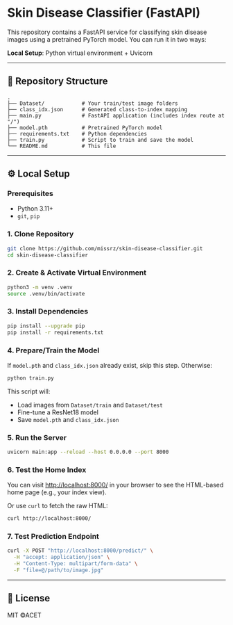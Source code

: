 # Skin Disease Classifier (FastAPI)

This repository contains a FastAPI service for classifying skin disease images using a pretrained PyTorch model. You can run it in two ways:

**Local Setup**: Python virtual environment + Uvicorn

---

## 📂 Repository Structure

```text
.
├── Dataset/            # Your train/test image folders
├── class_idx.json      # Generated class-to-index mapping
├── main.py             # FastAPI application (includes index route at "/")
├── model.pth           # Pretrained PyTorch model
├── requirements.txt    # Python dependencies
├── train.py            # Script to train and save the model
└── README.md           # This file
```

---

## ⚙️ Local Setup

### Prerequisites

* Python 3.11+
* `git`, `pip`

### 1. Clone Repository

```bash
git clone https://github.com/missrz/skin-disease-classifier.git
cd skin-disease-classifier
```

### 2. Create & Activate Virtual Environment

```bash
python3 -m venv .venv
source .venv/bin/activate
```

### 3. Install Dependencies

```bash
pip install --upgrade pip
pip install -r requirements.txt
```

### 4. Prepare/Train the Model

If `model.pth` and `class_idx.json` already exist, skip this step.
Otherwise:

```bash
python train.py
```

This script will:

* Load images from `Dataset/train` and `Dataset/test`
* Fine-tune a ResNet18 model
* Save `model.pth` and `class_idx.json`

### 5. Run the Server

```bash
uvicorn main:app --reload --host 0.0.0.0 --port 8000
```

### 6. Test the Home Index

You can visit [http://localhost:8000/](http://localhost:8000/) in your browser to see the HTML-based home page (e.g., your index view).

Or use `curl` to fetch the raw HTML:

```bash
curl http://localhost:8000/
```

### 7. Test Prediction Endpoint

```bash
curl -X POST "http://localhost:8000/predict/" \
  -H "accept: application/json" \
  -H "Content-Type: multipart/form-data" \
  -F "file=@/path/to/image.jpg"
```

---

## 📄 License

MIT ©ACET

